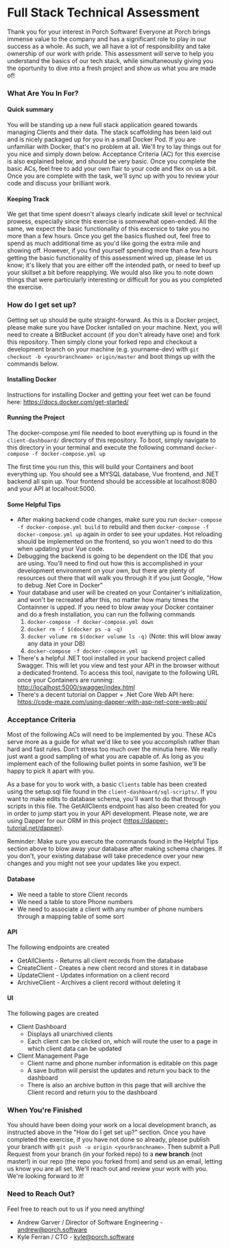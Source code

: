 # Full Stack Technical Assessment #

Thank you for your interest in Porch Software! Everyone at Porch brings immense value to the company and has a significant role to play in our success as a whole. As such, we all have a lot of responsibility and take ownership of our work with pride. This assessment will serve to help you understand the basics of our tech stack, while simultaneously giving you the oportunity to dive into a fresh project and show us what you are made of!

### What Are You In For? ###

#### Quick summary ####
You will be standing up a new full stack application geared towards managing Clients and their data. The stack scaffolding has been laid out and is nicely packaged up for you in a small Docker Pod. If you are unfamiliar with Docker, that's no problem at all. We'll try to lay things out for you nice and simply down below. Acceptance Criteria (AC) for this exercise is also explained below, and should be very basic. Once you complete the basic ACs, feel free to add your own flair to your code and flex on us a bit. Once you are complete with the task, we'll sync up with you to review your code and discuss your brilliant work.

#### Keeping Track ####
We get that time spent doesn't always clearly indicate skill level or technical prowess, especially since this exercise is somwewhat open-ended. All the same, we expect the basic functionality of this excersice to take you no more than a few hours. Once you get the basics flushed out, feel free to spend as much additional time as you'd like going the extra mile and showing off. However, if you find yourself spending more than a few hours getting the basic functionality of this assessment wired up, please let us know; it's likely that you are either off the intended path, or need to beef up your skillset a bit before reapplying. We would also like you to note down things that were particularly interesting or difficult for you as you completed the exercise.

### How do I get set up? ###

Getting set up should be quite straight-forward. As this is a Docker project, please make sure you have Docker isntalled on your machine. Next, you will need to create a BitBucket account (if you don't already have one) and fork this repository. Then simply clone your forked repo and checkout a development branch on your machine (e.g. yourname-dev) with `git checkout -b <yourbranchname> origin/master` and boot things up with the commands below.

#### Installing Docker ####
Instructions for installing Docker and getting your feet wet can be found here: https://docs.docker.com/get-started/

#### Running the Project ####
The docker-compose.yml file needed to boot everything up is found in the `client-dashboard/` directory of this repository. To boot, simply navigate to this directory in your terminal and execute the following command `docker-compose -f docker-compose.yml up`

The first time you run this, this will build your Containers and boot everything up. You should see a MYSQL database, Vue frontend, and .NET backend all spin up. Your frontend should be accessible at localhost:8080 and your API at localhost:5000.

#### Some Helpful Tips ####
* After making backend code changes, make sure you run `docker-compose -f docker-compose.yml build` to rebuild and then `docker-compose -f docker-compose.yml up` again in order to see your updates. Hot reloading should be implemented on the frontend, so you won't need to do this when updating your Vue code.
* Debugging the backend is going to be dependent on the IDE that you are using. You'll need to find out how this is accomplished in your development environment on your own, but there are plenty of resources out there that will walk you through it if you just Google, "How to debug .Net Core in Docker"
* Your database and user will be created on your Container's initialization, and won't be recreated after this, no matter how many times the Containner is upped. If you need to blow away your Docker container and do a fresh installation, you can run the follwing commands
	1. `docker-compose -f docker-compose.yml down`
	2. `docker rm -f $(docker ps -a -q)`
	3. `docker volume rm $(docker volume ls -q)` (Note: this will blow away any data in your DB)
	4. `docker-compose -f docker-compose.yml up`
* There's a helpful .NET tool installed in your backend project called Swagger. This will let you view and test your API in the browser without a dedicated frontend. To access this tool, navigate to the following URL once your Containers are running: <http://localhost:5000/swagger/index.html>
* There's a decent tutorial on Dapper + .Net Core Web API here: <https://code-maze.com/using-dapper-with-asp-net-core-web-api/>

### Acceptance Criteria ###

Most of the following ACs will need to be implemented by you. These ACs serve more as a guide for what we'd like to see you accomplish rather than hard and fast rules. Don't stress too much over the minutia here. We really just want a good sampling of what you are capable of. As long as you implement each of the following bullet points in some fashion, we'll be happy to pick it apart with you.

As a base for you to work with, a basic `Clients` table has been created using the setup.sql file found in the `client-dashboard/sql-scripts/`. If you want to make edits to database schema, you'll want to do that through scripts in this file. The GetAllClients endpoint has also been created for you in order to jump start you in your API development. Please note, we are using Dapper for our ORM in this project (<https://dapper-tutorial.net/dapper>).

Reminder: Make sure you execute the commands found in the Helpful Tips section above to blow away your database after making schema changes. If you don't, your existing database will take precedence over your new changes and you might not see your updates like you expect.

#### Database ####
* We need a table to store Client records
* We need a table to store Phone numbers
* We need to associate a client with any number of phone numbers through a mapping table of some sort

#### API ####
The following endpoints are created

* GetAllClients - Returns all client records from the database
* CreateClient - Creates a new client record and stores it in database
* UpdateClient - Updates information on a client record
* ArchiveClient - Archives a client record without deleting it

#### UI ####
The following pages are created

* Client Dashboard
	* Displays all unarchived clients
	* Each client can be clicked on, which will route the user to a page in which client data can be updated
* Client Management Page
	* Client name and phone number information is editable on this page
	* A save button will persist the updates and return you back to the dashboard
	* There is also an archive button in this page that will archive the Client record and return you to the dashboard

### When You're Finished ###

You should have been doing your work on a local development branch, as instructed above in the "How do I get set up?" section. Once you have completed the exercise, if you have not done so already, please publish your branch with `git push -u origin <yourbranchname>`. Then submit a Pull Request from your branch (in your forked repo) to a **new branch** (not master!) in our repo (the repo you forked from) and send us an email, letting us know you are all set. We'll reach out and review your work with you. We're looking forward to it!

### Need to Reach Out? ###
Feel free to reach out to us if you need anything!

* Andrew Garver / Director of Software Engineering - andrew@porch.software
* Kyle Ferran / CTO - kyle@porch.software